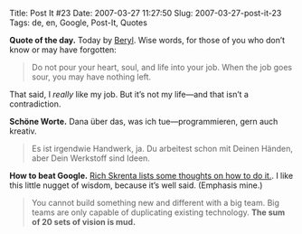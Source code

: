 Title: Post It #23
Date: 2007-03-27 11:27:50
Slug: 2007-03-27-post-it-23
Tags: de, en, Google, Post-It, Quotes


**Quote of the day.** Today by [Beryl][1]. Wise words, for those of you who don’t know or may have forgotten:

> Do not pour your heart, soul, and life into your job. When the job goes
sour, you may have nothing left.

That said, I _really_ like my job. But it’s not my life—and that isn’t a
contradiction.

**Schöne Worte.** Dana über das, was ich tue—programmieren, gern auch kreativ.

> Es ist irgendwie Handwerk, ja. Du arbeitest schon mit Deinen Händen, aber
Dein Werkstoff sind Ideen.

**How to beat Google.** [Rich Skrenta lists some thoughts on how to do it.][2]. I like this little nugget of wisdom, because it’s well said. (Emphasis mine.)

> You cannot build something new and different with a big team. Big teams are
only capable of duplicating existing technology. **The sum of 20 sets of
vision is mud.**

   [1]: http://beryllia.livejournal.com/4723.html
   [2]: http://www.skrenta.com/2007/03/how_to_beat_google_part_1.html
